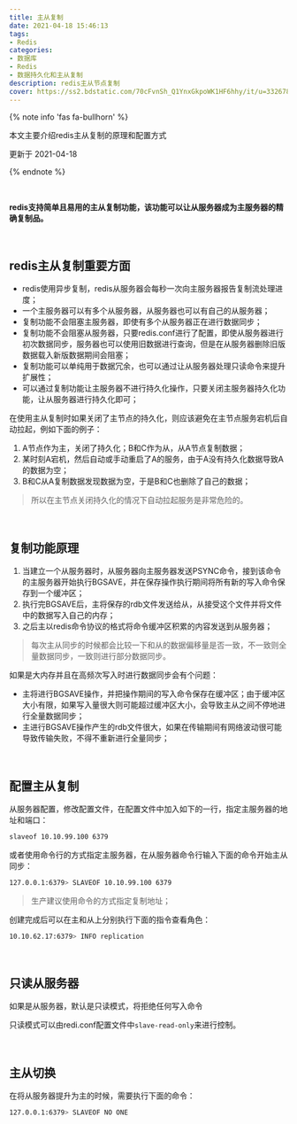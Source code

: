 ```yaml
---
title: 主从复制
date: 2021-04-18 15:46:13
tags:
- Redis
categories:
- 数据库
- Redis
- 数据持久化和主从复制
description: redis主从节点复制
cover: https://ss2.bdstatic.com/70cFvnSh_Q1YnxGkpoWK1HF6hhy/it/u=3326783113,1557854711&fm=26&gp=0.jpg
---
```




{% note info 'fas fa-bullhorn' %}

本文主要介绍redis主从复制的原理和配置方式

更新于 2021-04-18

{% endnote %}

<br>



**redis支持简单且易用的主从复制功能，该功能可以让从服务器成为主服务器的精确复制品。**

<br>



## redis主从复制重要方面

- redis使用异步复制，redis从服务器会每秒一次向主服务器报告复制流处理进度；
- 一个主服务器可以有多个从服务器，从服务器也可以有自己的从服务器；
- 复制功能不会阻塞主服务器，即使有多个从服务器正在进行数据同步；
- 复制功能不会阻塞从服务器，只要redis.conf进行了配置，即使从服务器进行初次数据同步，服务器也可以使用旧数据进行查询，但是在从服务器删除旧版数据载入新版数据期间会阻塞；
- 复制功能可以单纯用于数据冗余，也可以通过让从服务器处理只读命令来提升扩展性；
- 可以通过复制功能让主服务器不进行持久化操作，只要关闭主服务器持久化功能，让从服务器进行持久化即可；



在使用主从复制时如果关闭了主节点的持久化，则应该避免在主节点服务宕机后自动拉起，例如下面的例子：

1. A节点作为主，关闭了持久化；B和C作为从，从A节点复制数据；
2. 某时刻A宕机，然后自动或手动重启了A的服务，由于A没有持久化数据导致A的数据为空；
3. B和C从A复制数据发现数据为空，于是B和C也删除了自己的数据；



> 所以在主节点关闭持久化的情况下自动拉起服务是非常危险的。

<br>



## 复制功能原理

1. 当建立一个从服务器时，从服务器向主服务器发送PSYNC命令，接到该命令的主服务器开始执行BGSAVE，并在保存操作执行期间将所有新的写入命令保存到一个缓冲区；
2. 执行完BGSAVE后，主将保存的rdb文件发送给从，从接受这个文件并将文件中的数据写入自己的内存；
3. 之后主以redis命令协议的格式将命令缓冲区积累的内容发送到从服务器；

>  每次主从同步的时候都会比较一下和从的数据偏移量是否一致，不一致则全量数据同步，一致则进行部分数据同步。



如果是大内存并且在高频次写入时进行数据同步会有个问题：

- 主将进行BGSAVE操作，并把操作期间的写入命令保存在缓冲区；由于缓冲区大小有限，如果写入量很大则可能超过缓冲区大小，会导致主从之间不停地进行全量数据同步；
- 主进行BGSAVE操作产生的rdb文件很大，如果在传输期间有网络波动很可能导致传输失败，不得不重新进行全量同步；

<br>



## 配置主从复制

从服务器配置，修改配置文件，在配置文件中加入如下的一行，指定主服务器的地址和端口：

```bash
slaveof 10.10.99.100 6379
```



或者使用命令行的方式指定主服务器，在从服务器命令行输入下面的命令开始主从同步：

```bash
127.0.0.1:6379> SLAVEOF 10.10.99.100 6379
```



> 生产建议使用命令的方式指定复制地址；



创建完成后可以在主和从上分别执行下面的指令查看角色：

```bash
10.10.62.17:6379> INFO replication
```

<br>



## 只读从服务器

如果是从服务器，默认是只读模式，将拒绝任何写入命令

只读模式可以由redi.conf配置文件中`slave-read-only`来进行控制。

<br>



## 主从切换

在将从服务器提升为主的时候，需要执行下面的命令：

```bash
127.0.0.1:6379> SLAVEOF NO ONE
```